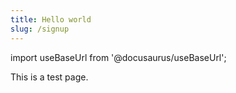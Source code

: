 ```yaml
---
title: Hello world
slug: /signup
---
```


import useBaseUrl from '@docusaurus/useBaseUrl';

This is a test page.
